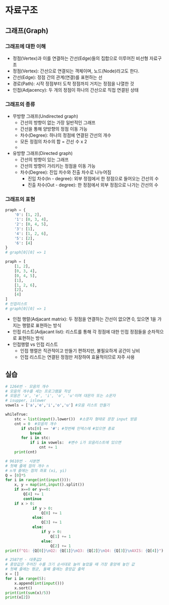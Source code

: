 # 자료구조
## 그래프(Graph)
### 그래프에 대한 이해
- 정점(Vertex)과 이를 연결하는 간선(Edge)들의 집합으로 이루어진 비선형 자료구조
- 정점(Vertex): 간선으로 연결되는 객체이며, 노드(Node)라고도 한다.
- 간선(Edge): 정점 간의 관계(연결)를 표현하는 선
- 경로(Path): 시작 정점부터 도착 정점까지 거치는 정점을 나열한 것
- 인접(Adjacency): 두 개의 정점이 하나의 간선으로 직접 연결된 상태

### 그래프의 종류
- 무방향 그래프(Undirected graph)
    - 간선의 방향이 없는 가장 일반적인 그래프
    - 간선을 통해 양방향의 정점 이동 가능
    - 차수(Degree): 하나의 정점에 연결된 간선의 개수
    - 모든 정점의 차수의 합 = 간선 수 x 2
    - 
- 유방향 그래프(Directed graph)
    - 간선의 방향이 있는 그래프
    - 간선의 방향이 가리키는 정점을 이동 가능
    - 차수(Degree): 진입 차수와 진출 차수로 나누어짐
        - 진입 차수(In - degree): 외부 정점에서 한 정점으로 들어오는 간선의 수
        - 진출 차수(Out - degree): 한 정점에서 외부 정점으로 나가는 간선의 수

### 그래프의 표현
```python
praph = {
    '0': [1, 2],
    '1': [0, 3, 4],
    '2': [0, 4, 5],
    '3': [1],
    '4': [1, 2, 6],
    '5': [2],
    '6': [4]
}
# graph[0][0] => 1

praph = [
    [1, 2],
    [0, 3, 4],
    [0, 4, 5],
    [1],
    [1, 2, 6],
    [2],
    [4]
]
# 인접리스트
# graph[0][0] => 1
```
- 인접 행렬(Adjacant matrix): 두 정점을 연결하는 간선이 없으면 0, 있으면 1을 가지는 행렬로 표현하는 방식
- 인접 리스트(Adjacant list): 리스트를 통해 각 정점에 대한 인접 정점들을 순차적으로 표현하는 방식
- 인접행렬 vs 인접 리스트
    - 인접 행렬은 직관적이고 만들기 편하지만, 불필요하게 공간이 낭비
    - 인접 리스트는 연결된 정점만 저장하여 효율적이므로 자주 사용

## 실습
```python
# 1264번 - 모음의 개수
# 모음의 개수를 세는 프로그램을 작성
# 모음은 'a', 'e', 'i', 'o', 'u'이며 대문자 또는 소문자
# isupper, islower
vowels = ['a','e','i','o','u'] #모음 리스트 만들기

whileTrue:
    stc = list(input().lower())  #소문자 형태로 문장 input 받음
    cnt = 0  #모음의 개수
       if stc[0] == '#': #첫번째 인덱스에 #있으면 종료
           break
       for i in stc:
           if i in vowels:  #변수 i가 모음리스트에 있으면
               cnt += 1
    print(cnt)
```
```python
# 9610번 - 사분면
# 첫째 줄에 점의 개수 n
# n개 줄에는 점의 좌표 (xi, yi)
Q = [0]*5
for i in range(int(input())):
    x, y = map(int,input().split())
    if x==0 or y==0:
        Q[4] += 1
        continue
    if x > 0:
            if y > 0:
                Q[0] += 1
            else:
                Q[3] += 1
            else: 
                if y > 0:
                    Q[1] += 1
                else: 
                    Q[2] += 1 
print(f"Q1: {Q[0]}\nQ2: {Q[1]}\nQ3: {Q[2]}\nQ4: {Q[3]}\nAXIS: {Q[4]}")
```
```python
# 2587번 - 대푯값2
# 중앙값은 주어진 수를 크기 순서대로 늘어 놓았을 때 가장 중앙에 놓인 값
# 첫째 줄에는 평균, 둘째 줄에는 중앙값 출력
x = []
for i in range(5):
    x.append(int(input()))
    x.sort()
print(int(sum(x)/5))
print(x[2])
```
